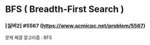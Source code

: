 # BFS ( Breadth-First Search )

### [실버2] #5567 (https://www.acmicpc.net/problem/5567)

문제 해결 알고리즘 : BFS
